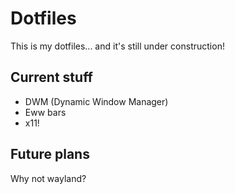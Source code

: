 # Dotfiles

This is my dotfiles... and it's still under construction!

## Current stuff
  - DWM (Dynamic Window Manager)
  - Eww bars
  - x11!

## Future plans

Why not wayland?
